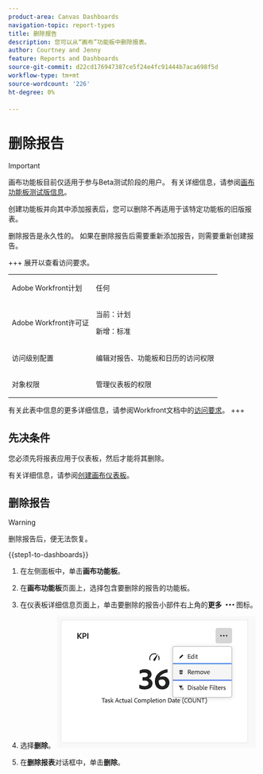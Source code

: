 ```yaml
---
product-area: Canvas Dashboards
navigation-topic: report-types
title: 删除报告
description: 您可以从“画布”功能板中删除报表。
author: Courtney and Jenny
feature: Reports and Dashboards
source-git-commit: d22cd176947387ce5f24e4fc91444b7aca698f5d
workflow-type: tm+mt
source-wordcount: '226'
ht-degree: 0%

---
```


# 删除报告

>[!IMPORTANT]
>
>画布功能板目前仅适用于参与Beta测试阶段的用户。 有关详细信息，请参阅[画布功能板测试版信息](/help/quicksilver/product-announcements/betas/canvas-dashboards-beta/canvas-dashboards-beta-information.md)。

创建功能板并向其中添加报表后，您可以删除不再适用于该特定功能板的旧版报表。

删除报告是永久性的。 如果在删除报告后需要重新添加报告，则需要重新创建报告。


+++ 展开以查看访问要求。

<table style="table-layout:auto"> 
<col> 
</col> 
<col> 
</col> 
<tbody> 
<tr> 
   <td role="rowheader"><p>Adobe Workfront计划</p></td> 
   <td> 
<p>任何 </p> 
   </td> 
<tr> 
 <tr> 
   <td role="rowheader"><p>Adobe Workfront许可证</p></td> 
   <td> 
<p>当前：计划 </p> 
<p>新增：标准</p> 
   </td> 
   </tr> 
  </tr> 
  <tr> 
   <td role="rowheader"><p>访问级别配置</p></td> 
   <td><p>编辑对报告、功能板和日历的访问权限</p>
  </td> 
  </tr>  
      <tr> 
   <td role="rowheader"><p>对象权限</p></td> 
   <td><p>管理仪表板的权限</p>
  </td> 
  </tr>
</tbody> 
</table>

有关此表中信息的更多详细信息，请参阅Workfront文档中的[访问要求](/help/quicksilver/administration-and-setup/add-users/access-levels-and-object-permissions/access-level-requirements-in-documentation.md)。
+++

## 先决条件

您必须先将报表应用于仪表板，然后才能将其删除。

有关详细信息，请参阅[创建画布仪表板](/help/quicksilver/reports-and-dashboards/canvas-dashboards/create-dashboards/create-dashboards.md)。

## 删除报告

>[!WARNING]
>
>删除报告后，便无法恢复。

{{step1-to-dashboards}}

1. 在左侧面板中，单击&#x200B;**画布功能板**。

1. 在&#x200B;**画布功能板**&#x200B;页面上，选择包含要删除的报告的功能板。

1. 在仪表板详细信息页面上，单击要删除的报告小部件右上角的&#x200B;**更多** ![更多图标](assets/more-icon.png)图标。

1. 选择&#x200B;**删除**。
   ![删除报告](assets/delete-a-report.png)

1. 在&#x200B;**删除报表**&#x200B;对话框中，单击&#x200B;**删除**。